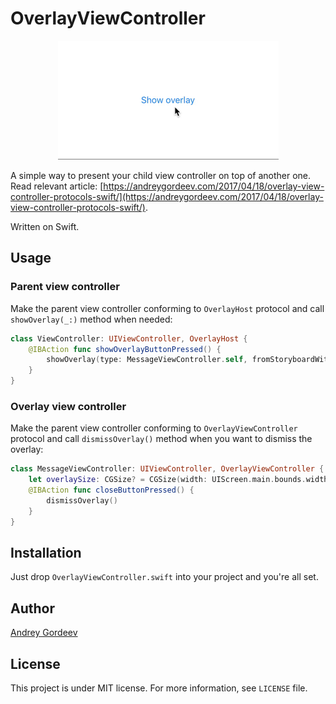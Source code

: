 # OverlayViewController

<p align="center"><img src="Images/1.gif" height="190" width="353"></p>

A simple way to present your child view controller on top of another one. Read relevant article: [https://andreygordeev.com/2017/04/18/overlay-view-controller-protocols-swift/](https://andreygordeev.com/2017/04/18/overlay-view-controller-protocols-swift/). 

Written on Swift.

## Usage

### Parent view controller

Make the parent view controller conforming to `OverlayHost` protocol and call `showOverlay(_:)` method when needed:

```swift
class ViewController: UIViewController, OverlayHost {
    @IBAction func showOverlayButtonPressed() {
        showOverlay(type: MessageViewController.self, fromStoryboardWithName: "Main")
    }
}
```

### Overlay view controller

Make the parent view controller conforming to `OverlayViewController` protocol and call `dismissOverlay()` method when you want to dismiss the overlay:

```swift
class MessageViewController: UIViewController, OverlayViewController {
    let overlaySize: CGSize? = CGSize(width: UIScreen.main.bounds.width * 0.8, height: 120.0)
    @IBAction func closeButtonPressed() {
        dismissOverlay()
    }
}
```

## Installation

Just drop `OverlayViewController.swift` into your project and you're all set.

## Author

[Andrey Gordeev](https//andreygordeev.com)

## License

This project is under MIT license. For more information, see `LICENSE` file.
